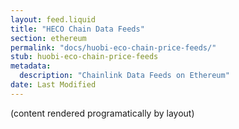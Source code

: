 ```yaml
---
layout: feed.liquid
title: "HECO Chain Data Feeds"
section: ethereum
permalink: "docs/huobi-eco-chain-price-feeds/"
stub: huobi-eco-chain-price-feeds
metadata:
  description: "Chainlink Data Feeds on Ethereum"
date: Last Modified
---
```

(content rendered programatically by layout)
